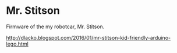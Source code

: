 # Mr. Stitson

Firmware of the my robotcar, Mr. Stitson.

http://dlacko.blogspot.com/2016/01/mr-stitson-kid-friendly-arduino-lego.html


